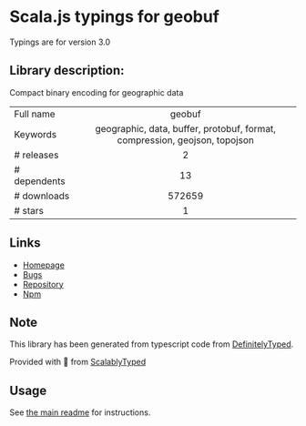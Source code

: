 
# Scala.js typings for geobuf

Typings are for version 3.0

## Library description:
Compact binary encoding for geographic data

|                    |                 |
| ------------------ | :-------------: |
| Full name          | geobuf |
| Keywords           | geographic, data, buffer, protobuf, format, compression, geojson, topojson |
| # releases         | 2 |
| # dependents       | 13 |
| # downloads        | 572659 |
| # stars            | 1 |

## Links
- [Homepage](https://github.com/mapbox/geobuf)
- [Bugs](https://github.com/mapbox/geobuf/issues)
- [Repository](https://github.com/mapbox/geobuf)
- [Npm](https://www.npmjs.com/package/geobuf)
    


## Note
This library has been generated from typescript code from [DefinitelyTyped](https://definitelytyped.org).

Provided with :purple_heart: from [ScalablyTyped](https://github.com/oyvindberg/ScalablyTyped)

## Usage
See [the main readme](../../readme.md) for instructions.


